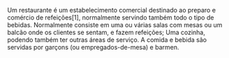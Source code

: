 Um restaurante é um estabelecimento comercial destinado ao preparo e comércio de refeições[1], normalmente servindo também todo o tipo de bebidas. Normalmente consiste em uma ou várias salas com mesas ou um balcão onde os clientes se sentam, e fazem refeições; Uma cozinha, podendo também ter outras áreas de serviço. A comida e bebida são servidas por garçons (ou empregados-de-mesa) e barmen.
